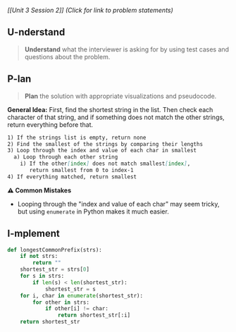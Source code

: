 *[[Unit 3 Session 2]] (Click for link to problem statements)*

## U-nderstand
 
> **Understand** what the interviewer is asking for by using test cases and questions about the problem.

## P-lan

> **Plan** the solution with appropriate visualizations and pseudocode.

**General Idea:** First, find the shortest string in the list.  Then check each character of that string, and if something does not match the other strings, return everything before that.

```markdown
1) If the strings list is empty, return none
2) Find the smallest of the strings by comparing their lengths
3) Loop through the index and value of each char in smallest
  a) Loop through each other string
    i) If the other[index] does not match smallest[index],
       return smallest from 0 to index-1
4) If everything matched, return smallest
```

**⚠️ Common Mistakes**

- Looping through the "index and value of each char" may seem tricky, but using `enumerate` in Python makes it much easier.

## I-mplement

```python
def longestCommonPrefix(strs):
    if not strs:
        return ""
    shortest_str = strs[0]
    for s in strs:
        if len(s) < len(shortest_str):
            shortest_str = s
    for i, char in enumerate(shortest_str):
        for other in strs:
            if other[i] != char:
                return shortest_str[:i]
    return shortest_str
```